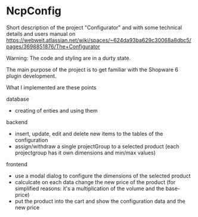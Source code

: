 # NcpConfig

Short description of the project "Configurator" and with some technical details and users manual on
https://webweit.atlassian.net/wiki/spaces/~624da93ba629c30068a8dbc5/pages/3698851876/The+Configurator

Warning: The code and styling are in a durty state.

The main purpose of the project is to get familiar with the Shopware 6 plugin development.

What I implemented are these points

database
* creating of enties and using them

backend
* insert, update, edit and delete new items to the tables of the configuration
* assign/withdraw a single projectGroup to a selected product (each projectgroup has it own dimensions and min/max values)

frontend
* use a modal dialog to configure the dimensions of the selected product
* calculcate on each data change the new price of the product (for simplified reasons: it's a multiplication of the volume and the base-price)
* put the product into the cart and show the configuration data and the new price
